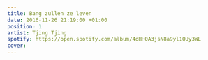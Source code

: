 ```yaml
---
title: Bang zullen ze leven
date: 2016-11-26 21:19:00 +01:00
position: 1
artist: Tjing Tjing
spotify: https://open.spotify.com/album/4oHH0A3jsN8a9yl1QUy3WL
cover: 
---
```


